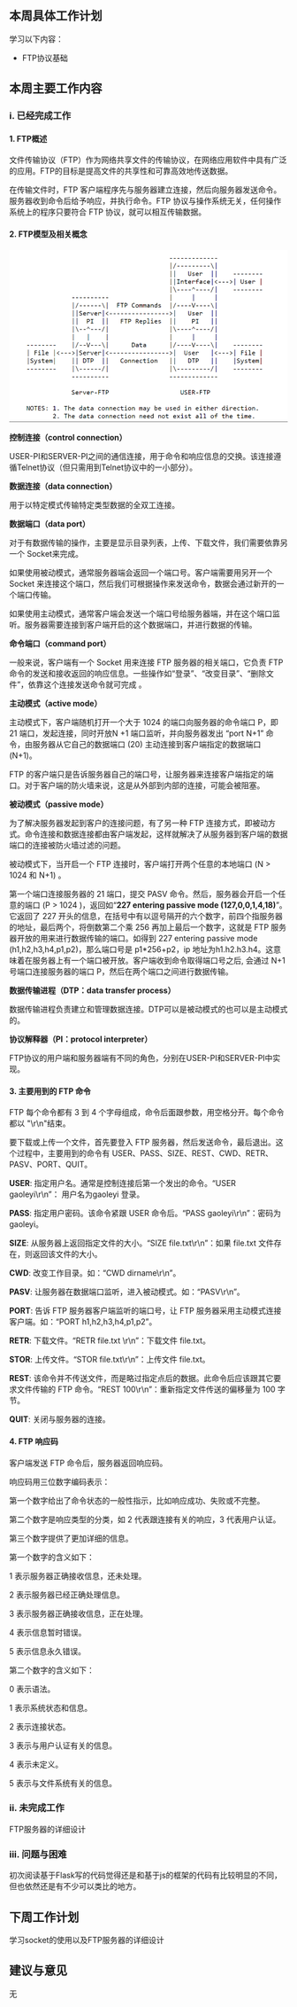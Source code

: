 ## 本周具体工作计划

学习以下内容：

- FTP协议基础

## 本周主要工作内容

### i. 已经完成工作

#### 1. FTP概述

文件传输协议（FTP）作为网络共享文件的传输协议，在网络应用软件中具有广泛的应用。FTP的目标是提高文件的共享性和可靠高效地传送数据。

在传输文件时，FTP 客户端程序先与服务器建立连接，然后向服务器发送命令。服务器收到命令后给予响应，并执行命令。FTP 协议与操作系统无关，任何操作系统上的程序只要符合 FTP 协议，就可以相互传输数据。



#### 2. FTP模型及相关概念

![ftp-model](images/week1-1-ftp-model.png?raw=true)



**控制连接（control connection）**

USER-PI和SERVER-PI之间的通信连接，用于命令和响应信息的交换。该连接遵循Telnet协议（但只需用到Telnet协议中的一小部分）。

**数据连接（data connection）**

用于以特定模式传输特定类型数据的全双工连接。

**数据端口（data port）**

对于有数据传输的操作，主要是显示目录列表，上传、下载文件，我们需要依靠另一个 Socket来完成。

如果使用被动模式，通常服务器端会返回一个端口号。客户端需要用另开一个 Socket 来连接这个端口，然后我们可根据操作来发送命令，数据会通过新开的一个端口传输。

如果使用主动模式，通常客户端会发送一个端口号给服务器端，并在这个端口监听。服务器需要连接到客户端开启的这个数据端口，并进行数据的传输。

**命令端口（command port）**

一般来说，客户端有一个 Socket 用来连接 FTP 服务器的相关端口，它负责 FTP 命令的发送和接收返回的响应信息。一些操作如“登录”、“改变目录”、“删除文件”，依靠这个连接发送命令就可完成 。

**主动模式（active mode）** 

主动模式下，客户端随机打开一个大于 1024 的端口向服务器的命令端口 P，即 21 端口，发起连接，同时开放N +1 端口监听，并向服务器发出 “port N+1” 命令，由服务器从它自己的数据端口 (20) 主动连接到客户端指定的数据端口 (N+1)。

FTP 的客户端只是告诉服务器自己的端口号，让服务器来连接客户端指定的端口。对于客户端的防火墙来说，这是从外部到内部的连接，可能会被阻塞。

**被动模式（passive mode）** 

为了解决服务器发起到客户的连接问题，有了另一种 FTP 连接方式，即被动方式。命令连接和数据连接都由客户端发起，这样就解决了从服务器到客户端的数据端口的连接被防火墙过滤的问题。

被动模式下，当开启一个 FTP 连接时，客户端打开两个任意的本地端口 (N > 1024 和 N+1) 。

第一个端口连接服务器的 21 端口，提交 PASV 命令。然后，服务器会开启一个任意的端口 (P > 1024 )，返回如“**227 entering passive mode (127,0,0,1,4,18)**”。 它返回了 227 开头的信息，在括号中有以逗号隔开的六个数字，前四个指服务器的地址，最后两个，将倒数第二个乘 256 再加上最后一个数字，这就是 FTP 服务器开放的用来进行数据传输的端口。如得到 227 entering passive mode (h1,h2,h3,h4,p1,p2)，那么端口号是 p1*256+p2，ip 地址为h1.h2.h3.h4。这意味着在服务器上有一个端口被开放。客户端收到命令取得端口号之后, 会通过 N+1 号端口连接服务器的端口 P，然后在两个端口之间进行数据传输。

**数据传输进程（DTP：data transfer process）**

数据传输进程负责建立和管理数据连接。DTP可以是被动模式的也可以是主动模式的。

**协议解释器（PI：protocol interpreter）**

FTP协议的用户端和服务器端有不同的角色，分别在USER-PI和SERVER-PI中实现。



#### 3. 主要用到的 FTP 命令

FTP 每个命令都有 3 到 4 个字母组成，命令后面跟参数，用空格分开。每个命令都以 "\r\n"结束。

要下载或上传一个文件，首先要登入 FTP 服务器，然后发送命令，最后退出。这个过程中，主要用到的命令有 USER、PASS、SIZE、REST、CWD、RETR、PASV、PORT、QUIT。

**USER**: 指定用户名。通常是控制连接后第一个发出的命令。“USER gaoleyi\r\n”： 用户名为gaoleyi 登录。

**PASS**: 指定用户密码。该命令紧跟 USER 命令后。“PASS gaoleyi\r\n”：密码为 gaoleyi。

**SIZE**: 从服务器上返回指定文件的大小。“SIZE file.txt\r\n”：如果 file.txt 文件存在，则返回该文件的大小。

**CWD**: 改变工作目录。如：“CWD dirname\r\n”。

**PASV**: 让服务器在数据端口监听，进入被动模式。如：“PASV\r\n”。

**PORT**: 告诉 FTP 服务器客户端监听的端口号，让 FTP 服务器采用主动模式连接客户端。如：“PORT h1,h2,h3,h4,p1,p2”。

**RETR**: 下载文件。“RETR file.txt \r\n”：下载文件 file.txt。

**STOR**: 上传文件。“STOR file.txt\r\n”：上传文件 file.txt。

**REST**: 该命令并不传送文件，而是略过指定点后的数据。此命令后应该跟其它要求文件传输的 FTP 命令。“REST 100\r\n”：重新指定文件传送的偏移量为 100 字节。

**QUIT**: 关闭与服务器的连接。



#### 4. FTP 响应码

客户端发送 FTP 命令后，服务器返回响应码。

响应码用三位数字编码表示：

第一个数字给出了命令状态的一般性指示，比如响应成功、失败或不完整。

第二个数字是响应类型的分类，如 2 代表跟连接有关的响应，3 代表用户认证。

第三个数字提供了更加详细的信息。

第一个数字的含义如下：

1 表示服务器正确接收信息，还未处理。

2 表示服务器已经正确处理信息。

3 表示服务器正确接收信息，正在处理。

4 表示信息暂时错误。

5 表示信息永久错误。

第二个数字的含义如下：

0 表示语法。

1 表示系统状态和信息。

2 表示连接状态。

3 表示与用户认证有关的信息。

4 表示未定义。

5 表示与文件系统有关的信息。



### ii. 未完成工作

FTP服务器的详细设计

### iii. 问题与困难

初次阅读基于Flask写的代码觉得还是和基于js的框架的代码有比较明显的不同，但也依然还是有不少可以类比的地方。

## 下周工作计划

学习socket的使用以及FTP服务器的详细设计

## 建议与意见

无